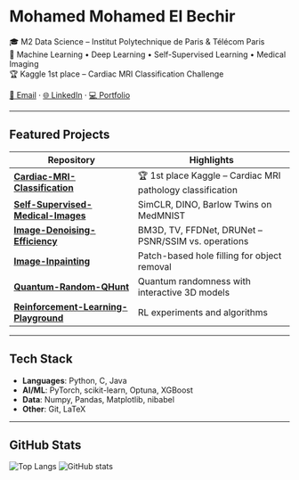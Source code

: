 # Mohamed Mohamed El Bechir

🎓 M2 Data Science – Institut Polytechnique de Paris & Télécom Paris  
🤖 Machine Learning • Deep Learning • Self-Supervised Learning • Medical Imaging  
🏆 Kaggle 1st place – Cardiac MRI Classification Challenge

[📧 Email](mailto:elbechirmohamed3@gmail.com) · [🌐 LinkedIn](https://www.linkedin.com/in/mohamed-el-bechir-6958a5242/) · [💻 Portfolio](https://github.com/medelbechir)

---

## Featured Projects

| Repository | Highlights |
|------------|-----------|
| [**Cardiac-MRI-Classification**](https://github.com/medelbechir/Cardiac-MRI-Classification) | 🏆 1st place Kaggle – Cardiac MRI pathology classification |
| [**Self-Supervised-Medical-Images**](https://github.com/medelbechir/Self-Supervised-Medical-Images) | SimCLR, DINO, Barlow Twins on MedMNIST |
| [**Image-Denoising-Efficiency**](https://github.com/medelbechir/Image-Denoising-Efficiency) | BM3D, TV, FFDNet, DRUNet – PSNR/SSIM vs. operations |
| [**Image-Inpainting**](https://github.com/medelbechir/Image-Inpainting) | Patch-based hole filling for object removal |
| [**Quantum-Random-QHunt**](https://github.com/medelbechir/Quantum-Random-QHunt) | Quantum randomness with interactive 3D models |
| [**Reinforcement-Learning-Playground**](https://github.com/medelbechir/Reinforcement-Learning-Playground) | RL experiments and algorithms |

---

## Tech Stack
- **Languages**: Python, C, Java
- **AI/ML**: PyTorch, scikit-learn, Optuna, XGBoost
- **Data**: Numpy, Pandas, Matplotlib, nibabel
- **Other**: Git, LaTeX

---

## GitHub Stats
![Top Langs](https://github-readme-stats.vercel.app/api/top-langs/?username=medelbechir&layout=compact)
![GitHub stats](https://github-readme-stats.vercel.app/api?username=medelbechir&show_icons=true)
